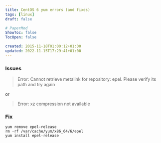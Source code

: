 ```yaml
---
title: CentOS 6 yum errors (and fixes)
tags: [linux]
draft: false

# PaperMod
ShowToc: false
TocOpen: false

created: 2015-11-18T01:00:12+01:00
updated: 2022-11-15T17:29:41+01:00
---
```


### Issues

> Error: Cannot retrieve metalink for repository: epel. Please verify its path and try again

or

> Error: xz compression not available

### Fix

    yum remove epel-release
    rm -rf /var/cache/yum/x86_64/6/epel
    yum install epel-release
